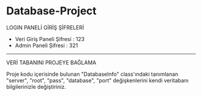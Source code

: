 # Database-Project
LOGIN PANELİ GİRİŞ ŞİFRELERİ

- Veri Giriş Paneli Şifresi : 123
- Admin Paneli Şifresi : 321

---------------------------------------

VERİ TABANINI PROJEYE BAĞLAMA

Proje kodu içerisinde bulunan "DatabaseInfo" class'ındaki tanımlanan
"server", "root", "pass", "database", "port" değişkenlerini
kendi veritabanı bilgilerinizle değiştiriniz.
